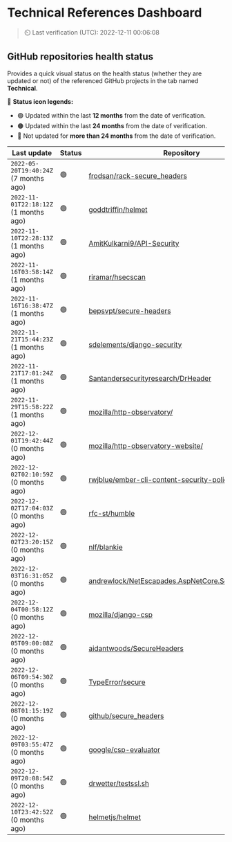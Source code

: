 
# Technical References Dashboard

> :timer_clock: Last verification (UTC): 2022-12-11 00:06:08

## GitHub repositories health status

Provides a quick visual status on the health status (whether they are updated or not) of the referenced GitHub projects in the tab named **Technical**.

:speech_balloon: **Status icon legends:**

* :green_circle: Updated within the last **12 months** from the date of verification.
* :orange_circle: Updated within the last **24 months** from the date of verification.
* :red_circle: Not updated for **more than 24 months** from the date of verification.

| Last update | Status | Repository |
| --- | --- | --- |
| `2022-05-20T19:40:24Z` (7 months ago) | :green_circle: | [frodsan/rack-secure_headers](https://github.com/frodsan/rack-secure_headers) |
| `2022-11-01T22:18:12Z` (1 months ago) | :green_circle: | [goddtriffin/helmet](https://github.com/goddtriffin/helmet) |
| `2022-11-10T22:28:13Z` (1 months ago) | :green_circle: | [AmitKulkarni9/API-Security](https://github.com/AmitKulkarni9/API-Security) |
| `2022-11-16T03:58:14Z` (1 months ago) | :green_circle: | [riramar/hsecscan](https://github.com/riramar/hsecscan) |
| `2022-11-16T16:38:47Z` (1 months ago) | :green_circle: | [bepsvpt/secure-headers](https://github.com/bepsvpt/secure-headers) |
| `2022-11-21T15:44:23Z` (1 months ago) | :green_circle: | [sdelements/django-security](https://github.com/sdelements/django-security) |
| `2022-11-21T17:01:24Z` (1 months ago) | :green_circle: | [Santandersecurityresearch/DrHeader](https://github.com/Santandersecurityresearch/DrHeader) |
| `2022-11-29T15:58:22Z` (1 months ago) | :green_circle: | [mozilla/http-observatory/](https://github.com/mozilla/http-observatory/) |
| `2022-12-01T19:42:44Z` (0 months ago) | :green_circle: | [mozilla/http-observatory-website/](https://github.com/mozilla/http-observatory-website/) |
| `2022-12-02T02:10:59Z` (0 months ago) | :green_circle: | [rwjblue/ember-cli-content-security-policy/](https://github.com/rwjblue/ember-cli-content-security-policy/) |
| `2022-12-02T17:04:03Z` (0 months ago) | :green_circle: | [rfc-st/humble](https://github.com/rfc-st/humble) |
| `2022-12-02T23:20:15Z` (0 months ago) | :green_circle: | [nlf/blankie](https://github.com/nlf/blankie) |
| `2022-12-03T16:31:05Z` (0 months ago) | :green_circle: | [andrewlock/NetEscapades.AspNetCore.SecurityHeaders](https://github.com/andrewlock/NetEscapades.AspNetCore.SecurityHeaders) |
| `2022-12-04T00:58:12Z` (0 months ago) | :green_circle: | [mozilla/django-csp](https://github.com/mozilla/django-csp) |
| `2022-12-05T09:00:08Z` (0 months ago) | :green_circle: | [aidantwoods/SecureHeaders](https://github.com/aidantwoods/SecureHeaders) |
| `2022-12-06T09:54:30Z` (0 months ago) | :green_circle: | [TypeError/secure](https://github.com/TypeError/secure) |
| `2022-12-08T01:15:19Z` (0 months ago) | :green_circle: | [github/secure_headers](https://github.com/github/secure_headers) |
| `2022-12-09T03:55:47Z` (0 months ago) | :green_circle: | [google/csp-evaluator](https://github.com/google/csp-evaluator) |
| `2022-12-09T20:08:54Z` (0 months ago) | :green_circle: | [drwetter/testssl.sh](https://github.com/drwetter/testssl.sh) |
| `2022-12-10T23:42:52Z` (0 months ago) | :green_circle: | [helmetjs/helmet](https://github.com/helmetjs/helmet) |

